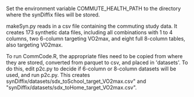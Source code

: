 Set the environment variable COMMUTE_HEALTH_PATH to the directory where the synDiffix files will be stored.

makeSyn.py reads in a csv file containing the commuting study data. It creates 173 synthetic data files, including all combinations with 1 to 4 columns, two 6-column targeting VO2max, and eight full 8-column tables, also targeting VO2max.

To run CommCode.R, the appropriate files need to be copied from where they are stored, converted from parquet to csv, and placed in 'datasets'. To do this, edit p2c.py to decide if 6-column or 8-column datasets will be used, and run p2c.py. This creates synDiffix/datasets/sdx_toSchool_target_VO2max.csv" and "synDiffix/datasets/sdx_toHome_target_VO2max.csv".
